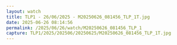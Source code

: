 ```yaml
---
layout: watch
title: TLP1 - 26/06/2025 - M20250626_081456_TLP_1T.jpg
date: 2025-06-26 08:14:56
permalink: /2025/06/26/watch/M20250626_081456_TLP_1
capture: TLP1/2025/202506/20250625/M20250626_081456_TLP_1T.jpg
---
```

